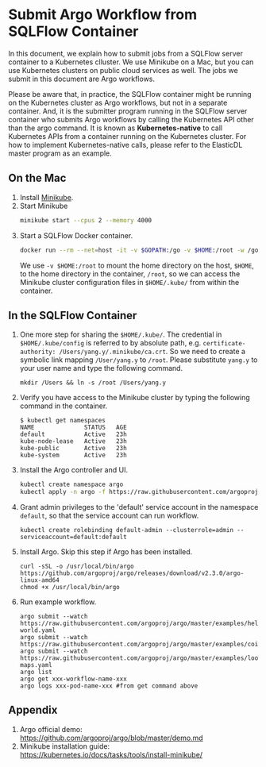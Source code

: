 # Submit Argo Workflow from SQLFlow Container

In this document, we explain how to submit jobs from a SQLFlow server container to a Kubernetes clluster.  We use Minikube on a Mac, but you can use Kubernetes clusters on public cloud services as well.  The jobs we submit in this document are Argo workflows.  

Please be aware that, in practice, the SQLFlow container might be running on the Kubernetes cluster as Argo workflows, but not in a separate container. And, it is the submitter program running in the SQLFlow server container who submits Argo workflows by calling the Kubernetes API other than the argo command.  It is known as **Kubernetes-native** to call Kubernetes APIs from a container running on the Kubernetes cluster. For how to implement Kubernetes-native calls, please refer to the ElasticDL master program as an example.

## On the Mac

1. Install [Minikube](https://kubernetes.io/docs/tasks/tools/install-minikube/).
1. Start Minikube 
   ```bash
   minikube start --cpus 2 --memory 4000
   ```
1. Start a SQLFlow Docker container.
   ```bash
   docker run --rm --net=host -it -v $GOPATH:/go -v $HOME:/root -w /go/src/sqlflow.org/sqlflow sqlflow:latest bash
   ```
   We use `-v $HOME:/root` to mount the home directory on the host, `$HOME`, to the home directory in the container, `/root`, so we can access the Minikube cluster configuration files in `$HOME/.kube/` from within the container.

## In the SQLFlow Container

1. One more step for sharing the `$HOME/.kube/`. The credential in `$HOME/.kube/config` is referred to by absolute path, e.g. `certificate-authority: /Users/yang.y/.minikube/ca.crt`. So we need to create a symbolic link mapping `/User/yang.y` to `/root`. Please substitute `yang.y` to your user name and type the following command.
   ```
   mkdir /Users && ln -s /root /Users/yang.y
   ```
1. Verify you have access to the Minikube cluster by typing the following command in the container.
   ```
   $ kubectl get namespaces
   NAME              STATUS   AGE
   default           Active   23h
   kube-node-lease   Active   23h
   kube-public       Active   23h
   kube-system       Active   23h
   ```
1. Install the Argo controller and UI.
   ```bash
   kubectl create namespace argo
   kubectl apply -n argo -f https://raw.githubusercontent.com/argoproj/argo/stable/manifests/install.yaml
   ```
1. Grant admin privileges to the 'default' service account in the namespace `default`, so that the service account can run workflow.
   ```
   kubectl create rolebinding default-admin --clusterrole=admin --serviceaccount=default:default
   ```
1. Install Argo. Skip this step if Argo has been installed.
   ```
   curl -sSL -o /usr/local/bin/argo https://github.com/argoproj/argo/releases/download/v2.3.0/argo-linux-amd64
   chmod +x /usr/local/bin/argo
   ```
1. Run example workflow.
   ```
   argo submit --watch https://raw.githubusercontent.com/argoproj/argo/master/examples/hello-world.yaml
   argo submit --watch https://raw.githubusercontent.com/argoproj/argo/master/examples/coinflip.yaml
   argo submit --watch https://raw.githubusercontent.com/argoproj/argo/master/examples/loops-maps.yaml
   argo list
   argo get xxx-workflow-name-xxx
   argo logs xxx-pod-name-xxx #from get command above
   ```

## Appendix

1. Argo official demo: https://github.com/argoproj/argo/blob/master/demo.md
1. Minikube installation guide: https://kubernetes.io/docs/tasks/tools/install-minikube/
